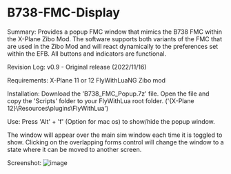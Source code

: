 # B738-FMC-Display

Summary:
  Provides a popup FMC window that mimics the B738 FMC within the X-Plane Zibo Mod.  The software supports both variants of the FMC that are used in the Zibo Mod and will react dynamically to the preferences set within the EFB.  All buttons and indicators are functional.

Revision Log:
  v0.9 - Original release (2022/11/16)

Requirements:
  X-Plane 11 or 12
  FlyWithLuaNG
  Zibo mod

Installation:
  Download the 'B738_FMC_Popup.7z' file.
  Open the file and copy the 'Scripts' folder to your FlyWithLua root folder. ('{X-Plane 12}\Resources\plugins\FlyWithLua\')

Use:
  Press 'Alt' + 'f' (Option for mac os) to show/hide the popup window.
  
  The window will appear over the main sim window each time it is toggled to show.  Clicking on the overlapping forms control will change the window to a state where it can be moved to another screen. 

Screenshot:
![image](https://user-images.githubusercontent.com/104312293/202120946-a2ba618a-04f3-412c-a5be-bfbc5781d957.png)
